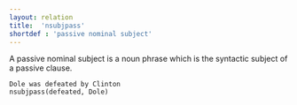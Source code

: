 ```yaml
---
layout: relation
title:  'nsubjpass'
shortdef : 'passive nominal subject'
---
```


A passive nominal subject is a noun phrase which is the syntactic
subject of a passive clause.

~~~ sdparse
Dole was defeated by Clinton
nsubjpass(defeated, Dole)
~~~
